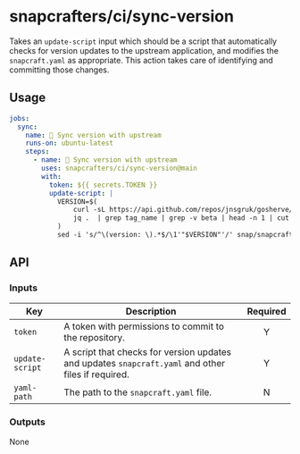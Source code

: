 # snapcrafters/ci/sync-version

Takes an `update-script` input which should be a script that automatically checks for version
updates to the upstream application, and modifies the `snapcraft.yaml` as appropriate. This action
takes care of identifying and committing those changes.

## Usage

```yaml
jobs:
  sync:
    name: 🔄 Sync version with upstream
    runs-on: ubuntu-latest
    steps:
      - name: 🔄 Sync version with upstream
        uses: snapcrafters/ci/sync-version@main
        with:
          token: ${{ secrets.TOKEN }}
          update-script: |
            VERSION=$(
                curl -sL https://api.github.com/repos/jnsgruk/gosherve/releases | 
                jq .  | grep tag_name | grep -v beta | head -n 1 | cut -d'"' -f4 | tr -d 'v'
            )
            sed -i 's/^\(version: \).*$/\1'"$VERSION"'/' snap/snapcraft.yaml
```

## API

### Inputs

| Key             | Description                                                                                        | Required |
| --------------- | -------------------------------------------------------------------------------------------------- | :------: |
| `token`         | A token with permissions to commit to the repository.                                              |    Y     |
| `update-script` | A script that checks for version updates and updates `snapcraft.yaml` and other files if required. |    Y     |
| `yaml-path`     | The path to the `snapcraft.yaml` file.                                                             |    N     | 

### Outputs

None
